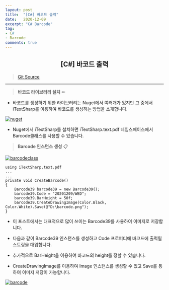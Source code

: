 ```yaml
---
layout: post
title:  "[C#] 바코드 출력"
date:   2020-12-09
excerpt: "C# Barcode"
tag: 
- C#
- Barcode
comments: true
---
```


## <center>[C#] 바코드 출력</center>  

>[Git Source](https://github.com/chanos-dev/blogcode/tree/master/20-1209)

---

> <b>바코드 라이브러리 설치</b> ✏

- 바코드를 생성하기 위한 라이브러리는 Nuget에서 여러개가 있지만 그 중에서 iTextSharp를 이용하여 바코드를 생성하는 방법을 소개합니다.

<a href="{{ site.url }}/images/posts/2020-12-09/nuget.png"><img src="{{ site.url }}/images/posts/2020-12-09/nuget.png" alt="nuget"></a> 

- Nuget에서 iTextSharp를 설치하면 iTextSharp.text.pdf 네임스페이스에서 Barcode클래스를 사용할 수 있습니다.

> <b>Barcode 인스턴스 생성</b> 📋

<a href="{{ site.url }}/images/posts/2020-12-09/barcodeclass.png"><img src="{{ site.url }}/images/posts/2020-12-09/barcodeclass.png" alt="barcodeclass"></a> 

```
using iTextSharp.text.pdf
...
...
private void CreateBarcode()
{
    Barcode39 barcode39 = new Barcode39();
    barcode39.Code = "20201209/WED";
    barcode39.BarHeight = 50f;
    barcode39.CreateDrawingImage(Color.Black, Color.White).Save(@"D:\barcode.png");
}
```

- 이 포스트에서는 대표적으로 많이 쓰이는 Barcode39를 사용하여 이미지로 저장합니다.

- 다음과 같이 Barcode39 인스턴스를 생성하고 Code 프로퍼티에 바코드에 출력될 스트링을 대입합니다.

- 추가적으로 BarHeight을 이용하여 바코드의 height를 정할 수 있습니다.

- CreateDrawingImage를 이용하여 Image 인스턴스를 생성할 수 있고 Save를 통하여 이미지 저장이 가능합니다.

<a href="{{ site.url }}/images/posts/2020-12-09/barcode.png"><img src="{{ site.url }}/images/posts/2020-12-09/barcode.png" alt="barcode"></a> 

 
